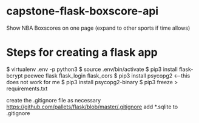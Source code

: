 # capstone-flask-boxscore-api
Show NBA Boxscores on one page (expand to other sports if time allows)

# Steps for creating a flask app
$ virtualenv .env -p python3
$ source .env/bin/activate
$ pip3 install flask-bcrypt peewee flask flask_login flask_cors
$ pip3 install psycopg2 <--this does not work for me
$ pip3 install psycopg2-binary
$ pip3 freeze > requirements.txt


create the .gitignore file as necessary
https://github.com/pallets/flask/blob/master/.gitignore
add *.sqlite to .gitignore
